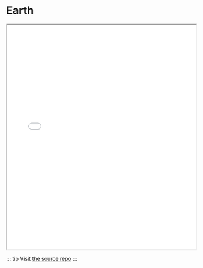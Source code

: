 # Earth

<iframe height='600' scrolling='no' title='Sun, Earth & Moon' src='//zircle-earth.netlify.app' frameborder='1' allowtransparency='true' allowfullscreen='true' style='width: 100%;'>
</iframe>


::: tip
Visit [the source repo](https://github.com/zircleUI/earth)
:::
